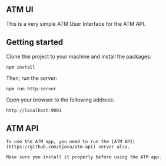 ## ATM UI

This is a very simple ATM User Interface for the ATM API. 

## Getting started

Clone this project to your machine and install the packages:

    npm install

Then, run the server:

    npm run http-server

Open your browser to the following address:

    http://localhost:9001

## ATM API

    To use the ATM app, you need to run the [ATM API](https://github.com/djoca/atm-api) server also. 

    Make sure you install it properly before using the ATM app.
